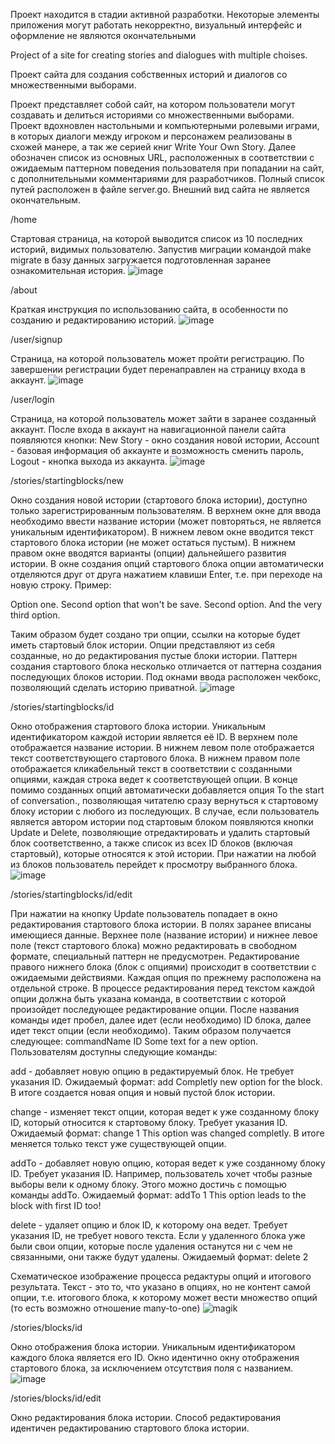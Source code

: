 Проект находится в стадии активной разработки. Некоторые элементы приложения могут работать некорректно, визуальный интерфейс и оформление не являются окончательными

Project of a site for creating stories and dialogues with multiple choises.

Проект сайта для создания собственных историй и диалогов со множественными выборами.

Проект представляет собой сайт, на котором пользователи могут создавать и делиться историями со множественными выборами. Проект вдохновлен настольными и компьютерными ролевыми играми, в которых диалоги между игроком и персонажем реализованы в схожей манере, а так же серией книг Write Your Own Story. Далее обозначен список из основных URL, расположенных в соответствии с ожидаемым паттерном поведения пользователя при попадании на сайт, с дополнительными комментариями для разработчиков. Полный список путей расположен в файле server.go. Внешний вид сайта не является окончательным.

/home

Стартовая страница, на которой выводится список из 10 последних историй, видимых пользователю. Запустив миграции командой make migrate в базу данных загружается подготовленная заранее ознакомительная история.
![image](https://github.com/user-attachments/assets/8d997bcb-fda8-4a60-ac9c-8ff22804c2ac)

/about

Краткая инструкция по использованию сайта, в особенности по созданию и редактированию историй.
![image](https://github.com/user-attachments/assets/081f821d-1d2b-4388-b019-8ccca6b43d5a)

/user/signup

Страница, на которой пользователь может пройти регистрацию. По завершении регистрации будет перенаправлен на страницу входа в аккаунт.
![image](https://github.com/user-attachments/assets/20d17f8b-8187-4c4d-961c-c24d0ba0f0a7)

/user/login

Страница, на которой пользователь может зайти в заранее созданный аккаунт. После входа в аккаунт на навигационной панели сайта появляются кнопки: New Story - окно создания новой истории, Account - базовая информация об аккаунте и возможность сменить пароль, Logout - кнопка выхода из аккаунта.
![image](https://github.com/user-attachments/assets/ddbf33b5-1944-46f3-8188-bd3733c269c1)

/stories/startingblocks/new

Окно создания новой истории (стартового блока истории), доступно только зарегистрированным пользователям. В верхнем окне для ввода необходимо ввести название истории (может повторяться, не является уникальным идентификатором). В нижнем левом окне вводится текст стартового блока истории (не может остаться пустым). В нижнем правом окне вводятся варианты (опции) дальнейшего развития истории. В окне создания опций стартового блока опции автоматически отделяются друг от друга нажатием клавиши Enter, т.е. при переходе на новую строку. Пример:

Option one. Second option that won't be save.
Second option.
And the very third option.

Таким образом будет создано три опции, ссылки на которые будет иметь стартовый блок истории. Опции представляют из себя созданные, но до редактирования пустые блоки истории. Паттерн создания стартового блока несколько отличается от паттерна создания последующих блоков истории. Под окнами ввода расположен чекбокс, позволяющий сделать историю приватной.
![image](https://github.com/user-attachments/assets/7ef99b53-323d-4f45-8b5a-773ad2d02730)

/stories/startingblocks/id

Окно отображения стартового блока истории. Уникальным идентификатором каждой истории является её ID. В верхнем поле отображается название истории. В нижнем левом поле отображается текст соответствующего стартового блока. В нижнем правом поле отображается кликабельный текст в соответствии с созданными опциями, каждая строка ведет к соответствующей опции. В конце помимо созданных опций автоматически добавляется опция To the start of conversation., позволяющая читателю сразу вернуться к стартовому блоку истории с любого из последующих.
В случае, если пользователь является автором истории под стартовым блоком появляются кнопки Update и Delete, позволяющие отредактировать и удалить стартовый блок соответственно, а также список из всех ID блоков (включая стартовый), которые относятся к этой истории. При нажатии на любой из блоков пользователь перейдет к просмотру выбранного блока.
![image](https://github.com/user-attachments/assets/39d93616-2008-4405-91c1-f7e90af60ea4)

/stories/startingblocks/id/edit

При нажатии на кнопку Update пользователь попадает в окно редактирования стартового блока истории. В полях заранее вписаны имеющиеся данные. Верхнее поле (название истории) и нижнее левое поле (текст стартового блока) можно редактировать в свободном формате, специальный паттерн не предусмотрен. Редактирование правого нижнего блока (блок с опциями) происходит в соответствии с ожидаемыми действиями. 
Каждая опция по прежнему расположена на отдельной строке. В процессе редактирования перед текстом каждой опции должна быть указана команда, в соответствии с которой произойдет последующее редактирование опции. После названия команды идет пробел, далее идет (если необходимо) ID блока, далее идет текст опции (если необходимо). Таким образом получается следующее:
commandName ID Some text for a new option.
Пользователям доступны следующие команды:

add - добавляет новую опцию в редактируемый блок. Не требует указания ID. Ожидаемый формат: add Completly new option for the block. В итоге создается новая опция и новый пустой блок истории.

change - изменяет текст опции, которая ведет к уже созданному блоку ID, который относится к стартовому блоку. Требует указания ID. Ожидаемый формат: change 1 This option was changed completly. В итоге меняется только текст уже существующей опции.

addTo - добавляет новую опцию, которая ведет к уже созданному блоку ID. Требует указания ID. Например, пользователь хочет чтобы разные выборы вели к одному блоку. Этого можно достичь с помощью команды addTo. Ожидаемый формат: addTo 1 This option leads to the block with first ID too!

delete - удаляет опцию и блок ID, к которому она ведет. Требует указания ID, не требует нового текста. Если у удаленного блока уже были свои опции, которые после удаления останутся ни с чем не связанными, они также будут удалены. Ожидаемый формат: delete 2

Схематическое изображение процесса редактуры опций и итогового результата. Текст - это то, что указано в опциях, но не контент самой опции, т.е. итогового блока, к которому может вести множество опций (то есть возможно отношение many-to-one)
![magik](https://github.com/user-attachments/assets/948f7b39-1223-42ca-b0b9-15d91149b9e8)

/stories/blocks/id

Окно отображения блока истории. Уникальным идентификатором каждого блока является его ID. Окно идентично окну отображения стартового блока, за исключением отсутствия поля с названием.
![image](https://github.com/user-attachments/assets/d170a7e6-86b7-4abf-9597-7714b225acf8)

/stories/blocks/id/edit

Окно редактирования блока истории. Способ редактирования идентичен редактированию стартового блока истории.
